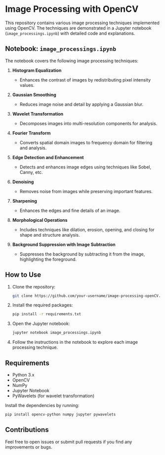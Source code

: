 # Image Processing with OpenCV

This repository contains various image processing techniques implemented using OpenCV. The techniques are demonstrated in a Jupyter notebook (`image_processings.ipynb`) with detailed code and explanations.

## Notebook: `image_processings.ipynb`

The notebook covers the following image processing techniques:

1. **Histogram Equalization**
   - Enhances the contrast of images by redistributing pixel intensity values.

2. **Gaussian Smoothing**
   - Reduces image noise and detail by applying a Gaussian blur.

3. **Wavelet Transformation**
   - Decomposes images into multi-resolution components for analysis.

4. **Fourier Transform**
   - Converts spatial domain images to frequency domain for filtering and analysis.

5. **Edge Detection and Enhancement**
   - Detects and enhances image edges using techniques like Sobel, Canny, etc.

6. **Denoising**
   - Removes noise from images while preserving important features.

7. **Sharpening**
   - Enhances the edges and fine details of an image.

8. **Morphological Operations**
   - Includes techniques like dilation, erosion, opening, and closing for shape and structure analysis.

9. **Background Suppression with Image Subtraction**
   - Suppresses the background by subtracting it from the image, highlighting the foreground.

## How to Use

1. Clone the repository:
   ```bash
   git clone https://github.com/your-username/image-processing-openCV.git
   ```

2. Install the required packages:
   ```bash
   pip install -r requirements.txt
   ```

3. Open the Jupyter notebook:
   ```bash
   jupyter notebook image_processings.ipynb
   ```

4. Follow the instructions in the notebook to explore each image processing technique.

## Requirements

- Python 3.x
- OpenCV
- NumPy
- Jupyter Notebook
- PyWavelets (for wavelet transformation)

Install the dependencies by running:
```bash
pip install opencv-python numpy jupyter pywavelets
```

## Contributions

Feel free to open issues or submit pull requests if you find any improvements or bugs.
